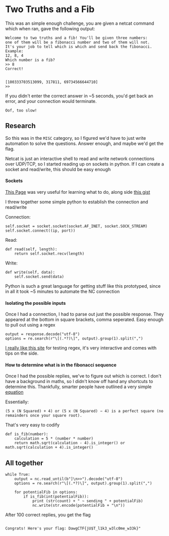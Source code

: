 # Two Truths and  a Fib
This was an simple enough challenge, you are given a netcat command which when ran,
gave the following output:

```
Welcome to two truths and a fib! You'll be given three numbers:
one of them will be a fibonacci number and two of them will not.
It's your job to tell which is which and send back the fibonacci.
Example:
12, 8, 4
Which number is a fib?
>> 8
Correct!


[100333703513099, 317811, 69734566644710]
>>
```

If you didn't enter the correct answer in ~5 seconds, you'd get back an error, and your connection would terminate.

```
Oof, too slow!
```

## Research
So this was in the `MISC` category, so I figured we'd have to just write automation to solve the questions. Answer enough, and maybe we'd get the flag.

Netcat is just an interactive shell to read and write network connections over UDP/TCP, so I started reading up on sockets in python. If I can create a socket and read/write, this should be easy enough

#### Sockets
[This Page](https://pequalsnp-team.github.io/cheatsheet/socket-basics-py-js-rb) was very useful for learning what to do, along side [this gist](https://gist.github.com/leonjza/f35a7252babdf77c8421)

I threw together some simple python to establish the connection and read/write

Connection:
```
self.socket = socket.socket(socket.AF_INET, socket.SOCK_STREAM)
self.socket.connect((ip, port))
```

Read:
```
def read(self, length):
    return self.socket.recv(length)
```

Write:
```
def write(self, data):
    self.socket.send(data)
```

Python is such a great language for getting stuff like this prototyped, since in all it took ~5 minutes to automate the NC connection


#### Isolating the possible inputs
Once I had a connection, I had to parse out just the possible response. They appeared at the bottom in square brackets, comma seperated. Easy enough to pull out using a regex

```
output = response.decode("utf-8")
options = re.search(r"\[(.*?)\]", output).group(1).split(",")
```

[I really like this site](https://regexr.com/) for testing regex, it's very interactive and comes with tips on the side.


#### How to determine what is in the fibonacci sequence
Once I had the possible replies, we've to figure out which is correct. I don't have a background in maths, so I didn't know off hand any shortcuts to determine this.
Thankfully, smarter people have outlined a very simple [equation](https://math.stackexchange.com/questions/9999/checking-if-a-number-is-a-fibonacci-or-not)

Essentially:
```
(5 x (N Squared) + 4) or (5 x (N Squared) − 4) is a perfect square (no remainders once your square root).

```

That's very easy to codify

```
def is_fib(number):
	calculation = 5 * (number * number)
	return math.sqrt(calculation - 4).is_integer() or math.sqrt(calculation + 4).is_integer()
```


## All together

```
while True:
	output = nc.read_until(b"]\n>>").decode("utf-8")
	options = re.search(r"\[(.*?)\]", output).group(1).split(",")

	for potentialFib in options:
		if is_fib(int(potentialFib)):
			print (str(count) + " ~ sending " + potentialFib)
			nc.write(str.encode(potentialFib + "\n"))

```

After 100 correct replies, you get the flag

```Correct!

Congrats! Here's your flag: DawgCTF{jU$T_l1k3_w3lc0me_w33k}"
```

